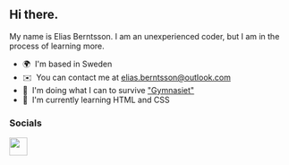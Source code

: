 ## Hi there.
My name is Elias Berntsson. I am an unexperienced coder, but I am in the process of learning more.

* 🌍  I'm based in Sweden
* ✉️  You can contact me at [elias.berntsson@outlook.com](mailto:elias.berntsson@outlook.com)
* 🚀  I'm doing what I can to survive ["Gymnasiet"](http://https://en.wikipedia.org/wiki/Education_in_Sweden#National_programmes)
* 🧠  I'm currently learning HTML and CSS

### Socials 
<p align="left"> <a href="https://www.codepen.io/Lime_" target="_blank" rel="noreferrer"> <picture> <source media="(prefers-color-scheme: dark)" srcset="https://raw.githubusercontent.com/danielcranney/readme-generator/main/public/icons/socials/codepen-dark.svg" /> <source media="(prefers-color-scheme: light)" srcset="https://raw.githubusercontent.com/danielcranney/readme-generator/main/public/icons/socials/codepen.svg" /> <img src="https://raw.githubusercontent.com/danielcranney/readme-generator/main/public/icons/socials/codepen.svg" width="32" height="32" /> </picture> </a> 
